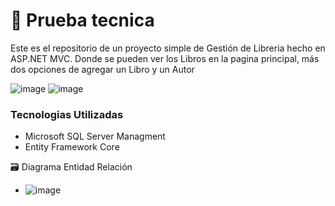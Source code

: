 # 📖 Prueba tecnica

Este es el repositorio de un proyecto simple de Gestión de Libreria hecho en ASP.NET MVC. Donde se pueden ver los Libros en la pagina principal, más dos opciones de agregar un Libro y un Autor

![image](https://github.com/user-attachments/assets/8efdd916-708e-4c21-91f8-9c3dd3fe29b1)
![image](https://github.com/user-attachments/assets/91b1c2a4-87a2-480d-87b0-9cbee1f5a236)

### Tecnologias Utilizadas
- Microsoft SQL Server Managment
-  Entity Framework Core

🗃️ Diagrama Entidad Relación
- ![image](https://github.com/user-attachments/assets/e5358e6a-84f6-4bad-a2ba-38296ece867a)

